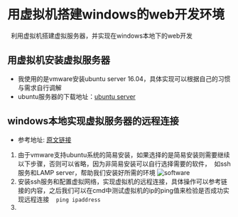 # 用虚拟机搭建windows的web开发环境
   利用虚拟机搭建虚拟服务器，并实现在windows本地下的web开发

## 用虚拟机安装虚拟服务器
* 我使用的是vmware安装ubuntu server 16.04，具体实现可以根据自己的习惯与需求自行调解
* ubuntu服务器的下载地址：[ubuntu server](https://www.ubuntu.com/download/server)

## windows本地实现虚拟服务器的远程连接
* 参考地址: [原文链接](http://www.linuxidc.com/Linux/2017-01/139530.htm)
1. 由于vmware支持ubuntu系统的简易安装，如果选择的是简易安装则需要继续以下步骤，否则可以省略，因为非简易安装可以自行选择需要的软件，
  如ssh服务和LAMP server，帮助我们安装好所需的环境
  ![software](http://images2015.cnblogs.com/blog/855959/201611/855959-20161115001841310-1770251240.png)
2. 安装ssh服务和配置虚拟网络，实现虚拟机的远程连接，具体操作可以参考链接的内容，之后我们可以在cmd中测试虚拟机的ip的ping值来检验是否成功实现远程连接
    `ping ipaddress`
3. 
